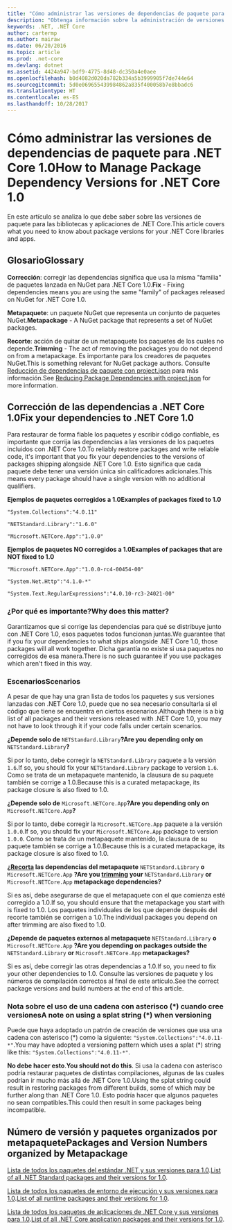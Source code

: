 ```yaml
---
title: "Cómo administrar las versiones de dependencias de paquete para .NET Core 1.0"
description: "Obtenga información sobre la administración de versiones de dependencias de paquete para aplicaciones y bibliotecas de .NET Core."
keywords: .NET, .NET Core
author: cartermp
ms.author: mairaw
ms.date: 06/20/2016
ms.topic: article
ms.prod: .net-core
ms.devlang: dotnet
ms.assetid: 4424a947-bdf9-4775-8d48-dc350a4e0aee
ms.openlocfilehash: b0d4082d020da782b334a5b3999905f7de744e64
ms.sourcegitcommit: 5d0e069655439984862a835f400058b7e8bbadc6
ms.translationtype: HT
ms.contentlocale: es-ES
ms.lasthandoff: 10/28/2017
---
```

# <a name="how-to-manage-package-dependency-versions-for-net-core-10"></a><span data-ttu-id="df7d8-104">Cómo administrar las versiones de dependencias de paquete para .NET Core 1.0</span><span class="sxs-lookup"><span data-stu-id="df7d8-104">How to Manage Package Dependency Versions for .NET Core 1.0</span></span>

<span data-ttu-id="df7d8-105">En este artículo se analiza lo que debe saber sobre las versiones de paquete para las bibliotecas y aplicaciones de .NET Core.</span><span class="sxs-lookup"><span data-stu-id="df7d8-105">This article covers what you need to know about package versions for your .NET Core libraries and apps.</span></span>

## <a name="glossary"></a><span data-ttu-id="df7d8-106">Glosario</span><span class="sxs-lookup"><span data-stu-id="df7d8-106">Glossary</span></span>

<span data-ttu-id="df7d8-107">**Corrección**: corregir las dependencias significa que usa la misma "familia" de paquetes lanzada en NuGet para .NET Core 1.0.</span><span class="sxs-lookup"><span data-stu-id="df7d8-107">**Fix** - Fixing dependencies means you are using the same "family" of packages released on NuGet for .NET Core 1.0.</span></span>

<span data-ttu-id="df7d8-108">**Metapaquete**: un paquete NuGet que representa un conjunto de paquetes NuGet.</span><span class="sxs-lookup"><span data-stu-id="df7d8-108">**Metapackage** - A NuGet package that represents a set of NuGet packages.</span></span>

<span data-ttu-id="df7d8-109">**Recorte**: acción de quitar de un metapaquete los paquetes de los cuales no depende.</span><span class="sxs-lookup"><span data-stu-id="df7d8-109">**Trimming** - The act of removing the packages you do not depend on from a metapackage.</span></span>  <span data-ttu-id="df7d8-110">Es importante para los creadores de paquetes NuGet.</span><span class="sxs-lookup"><span data-stu-id="df7d8-110">This is something relevant for NuGet package authors.</span></span>  <span data-ttu-id="df7d8-111">Consulte [Reducción de dependencias de paquete con project.json](../deploying/reducing-dependencies.md) para más información.</span><span class="sxs-lookup"><span data-stu-id="df7d8-111">See [Reducing Package Dependencies with project.json](../deploying/reducing-dependencies.md) for more information.</span></span> 

## <a name="fix-your-dependencies-to-net-core-10"></a><span data-ttu-id="df7d8-112">Corrección de las dependencias a .NET Core 1.0</span><span class="sxs-lookup"><span data-stu-id="df7d8-112">Fix your dependencies to .NET Core 1.0</span></span>

<span data-ttu-id="df7d8-113">Para restaurar de forma fiable los paquetes y escribir código confiable, es importante que corrija las dependencias a las versiones de los paquetes incluidos con .NET Core 1.0.</span><span class="sxs-lookup"><span data-stu-id="df7d8-113">To reliably restore packages and write reliable code, it's important that you fix your dependencies to the versions of packages shipping alongside .NET Core 1.0.</span></span>  <span data-ttu-id="df7d8-114">Esto significa que cada paquete debe tener una versión única sin calificadores adicionales.</span><span class="sxs-lookup"><span data-stu-id="df7d8-114">This means every package should have a single version with no additional qualifiers.</span></span>

<span data-ttu-id="df7d8-115">**Ejemplos de paquetes corregidos a 1.0**</span><span class="sxs-lookup"><span data-stu-id="df7d8-115">**Examples of packages fixed to 1.0**</span></span>

`"System.Collections":"4.0.11"`

`"NETStandard.Library":"1.6.0"`

`"Microsoft.NETCore.App":"1.0.0"`

<span data-ttu-id="df7d8-116">**Ejemplos de paquetes NO corregidos a 1.0**</span><span class="sxs-lookup"><span data-stu-id="df7d8-116">**Examples of packages that are NOT fixed to 1.0**</span></span>

`"Microsoft.NETCore.App":"1.0.0-rc4-00454-00"`

`"System.Net.Http":"4.1.0-*"`

`"System.Text.RegularExpressions":"4.0.10-rc3-24021-00"`

### <a name="why-does-this-matter"></a><span data-ttu-id="df7d8-117">¿Por qué es importante?</span><span class="sxs-lookup"><span data-stu-id="df7d8-117">Why does this matter?</span></span>

<span data-ttu-id="df7d8-118">Garantizamos que si corrige las dependencias para qué se distribuye junto con .NET Core 1.0, esos paquetes todos funcionan juntas.</span><span class="sxs-lookup"><span data-stu-id="df7d8-118">We guarantee that if you fix your dependencies to what ships alongside .NET Core 1.0, those packages will all work together.</span></span> <span data-ttu-id="df7d8-119">Dicha garantía no existe si usa paquetes no corregidos de esa manera.</span><span class="sxs-lookup"><span data-stu-id="df7d8-119">There is no such guarantee if you use packages which aren't fixed in this way.</span></span>

### <a name="scenarios"></a><span data-ttu-id="df7d8-120">Escenarios</span><span class="sxs-lookup"><span data-stu-id="df7d8-120">Scenarios</span></span>

<span data-ttu-id="df7d8-121">A pesar de que hay una gran lista de todos los paquetes y sus versiones lanzadas con .NET Core 1.0, puede que no sea necesario consultarla si el código que tiene se encuentra en ciertos escenarios.</span><span class="sxs-lookup"><span data-stu-id="df7d8-121">Although there is a big list of all packages and their versions released with .NET Core 1.0, you may not have to look through it if your code falls under certain scenarios.</span></span>

<span data-ttu-id="df7d8-122">**¿Depende solo de** `NETStandard.Library`**?**</span><span class="sxs-lookup"><span data-stu-id="df7d8-122">**Are you depending only on** `NETStandard.Library`**?**</span></span>

<span data-ttu-id="df7d8-123">Si por lo tanto, debe corregir la `NETStandard.Library` paquete a la versión `1.6`.</span><span class="sxs-lookup"><span data-stu-id="df7d8-123">If so, you should fix your `NETStandard.Library` package to version `1.6`.</span></span>  <span data-ttu-id="df7d8-124">Como se trata de un metapaquete mantenido, la clausura de su paquete también se corrige a 1.0.</span><span class="sxs-lookup"><span data-stu-id="df7d8-124">Because this is a curated metapackage, its package closure is also fixed to 1.0.</span></span>

<span data-ttu-id="df7d8-125">**¿Depende solo de** `Microsoft.NETCore.App`**?**</span><span class="sxs-lookup"><span data-stu-id="df7d8-125">**Are you depending only on** `Microsoft.NETCore.App`**?**</span></span>

<span data-ttu-id="df7d8-126">Si por lo tanto, debe corregir la `Microsoft.NETCore.App` paquete a la versión `1.0.0`.</span><span class="sxs-lookup"><span data-stu-id="df7d8-126">If so, you should fix your `Microsoft.NETCore.App` package to version `1.0.0`.</span></span>  <span data-ttu-id="df7d8-127">Como se trata de un metapaquete mantenido, la clausura de su paquete también se corrige a 1.0.</span><span class="sxs-lookup"><span data-stu-id="df7d8-127">Because this is a curated metapackage, its package closure is also fixed to 1.0.</span></span>

<span data-ttu-id="df7d8-128">**¿[Recorta](../deploying/reducing-dependencies.md) las dependencias del metapaquete** `NETStandard.Library` **o** `Microsoft.NETCore.App` **?**</span><span class="sxs-lookup"><span data-stu-id="df7d8-128">**Are you [trimming](../deploying/reducing-dependencies.md) your** `NETStandard.Library` **or** `Microsoft.NETCore.App` **metapackage dependencies?**</span></span>

<span data-ttu-id="df7d8-129">Si es así, debe asegurarse de que el metapaquete con el que comienza esté corregido a 1.0.</span><span class="sxs-lookup"><span data-stu-id="df7d8-129">If so, you should ensure that the metapackage you start with is fixed to 1.0.</span></span>  <span data-ttu-id="df7d8-130">Los paquetes individuales de los que depende después del recorte también se corrigen a 1.0.</span><span class="sxs-lookup"><span data-stu-id="df7d8-130">The individual packages you depend on after trimming are also fixed to 1.0.</span></span>

<span data-ttu-id="df7d8-131">**¿Depende de paquetes externos al metapaquete** `NETStandard.Library` **o** `Microsoft.NETCore.App` **?**</span><span class="sxs-lookup"><span data-stu-id="df7d8-131">**Are you depending on packages outside the** `NETStandard.Library` **or** `Microsoft.NETCore.App` **metapackages?**</span></span>

<span data-ttu-id="df7d8-132">Si es así, debe corregir las otras dependencias a 1.0.</span><span class="sxs-lookup"><span data-stu-id="df7d8-132">If so, you need to fix your other dependencies to 1.0.</span></span>  <span data-ttu-id="df7d8-133">Consulte las versiones de paquete y los números de compilación correctos al final de este artículo.</span><span class="sxs-lookup"><span data-stu-id="df7d8-133">See the correct package versions and build numbers at the end of this article.</span></span>

### <a name="a-note-on-using-a-splat-string--when-versioning"></a><span data-ttu-id="df7d8-134">Nota sobre el uso de una cadena con asterisco (\*) cuando cree versiones</span><span class="sxs-lookup"><span data-stu-id="df7d8-134">A note on using a splat string (\*) when versioning</span></span>

<span data-ttu-id="df7d8-135">Puede que haya adoptado un patrón de creación de versiones que usa una cadena con asterisco (\*) como la siguiente: `"System.Collections":"4.0.11-*"`.</span><span class="sxs-lookup"><span data-stu-id="df7d8-135">You may have adopted a versioning pattern which uses a splat (\*) string like this: `"System.Collections":"4.0.11-*"`.</span></span>

<span data-ttu-id="df7d8-136">**No debe hacer esto**.</span><span class="sxs-lookup"><span data-stu-id="df7d8-136">**You should not do this**.</span></span>  <span data-ttu-id="df7d8-137">Si usa la cadena con asterisco podría restaurar paquetes de distintas compilaciones, algunas de las cuales podrían ir mucho más allá de .NET Core 1.0.</span><span class="sxs-lookup"><span data-stu-id="df7d8-137">Using the splat string could result in restoring packages from different builds, some of which may be further along than .NET Core 1.0.</span></span>  <span data-ttu-id="df7d8-138">Esto podría hacer que algunos paquetes no sean compatibles.</span><span class="sxs-lookup"><span data-stu-id="df7d8-138">This could then result in some packages being incompatible.</span></span>

## <a name="packages-and-version-numbers-organized-by-metapackage"></a><span data-ttu-id="df7d8-139">Número de versión y paquetes organizados por metapaquete</span><span class="sxs-lookup"><span data-stu-id="df7d8-139">Packages and Version Numbers organized by Metapackage</span></span>

<span data-ttu-id="df7d8-140">[Lista de todos los paquetes del estándar .NET y sus versiones para 1.0](https://github.com/dotnet/versions/blob/master/build-info/dotnet/corefx/release/1.0.0/Latest_Packages.txt).</span><span class="sxs-lookup"><span data-stu-id="df7d8-140">[List of all .NET Standard packages and their versions for 1.0](https://github.com/dotnet/versions/blob/master/build-info/dotnet/corefx/release/1.0.0/Latest_Packages.txt).</span></span>

<span data-ttu-id="df7d8-141">[Lista de todos los paquetes de entorno de ejecución y sus versiones para 1.0](https://github.com/dotnet/versions/blob/master/build-info/dotnet/coreclr/release/1.0.0/LKG_Packages.txt).</span><span class="sxs-lookup"><span data-stu-id="df7d8-141">[List of all runtime packages and their versions for 1.0](https://github.com/dotnet/versions/blob/master/build-info/dotnet/coreclr/release/1.0.0/LKG_Packages.txt).</span></span>

<span data-ttu-id="df7d8-142">[Lista de todos los paquetes de aplicaciones de .NET Core y sus versiones para 1.0](https://github.com/dotnet/versions/blob/master/build-info/dotnet/core-setup/release/1.0.0/Latest_Packages.txt).</span><span class="sxs-lookup"><span data-stu-id="df7d8-142">[List of all .NET Core application packages and their versions for 1.0](https://github.com/dotnet/versions/blob/master/build-info/dotnet/core-setup/release/1.0.0/Latest_Packages.txt).</span></span>
